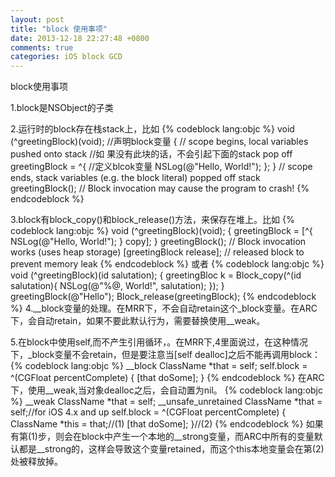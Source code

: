 ```yaml
---
layout: post
title: "block 使用事项"
date: 2013-12-18 22:27:48 +0800
comments: true
categories: iOS block GCD
---
```

block使用事项

1.block是NSObject的子类

2.运行时的block存在栈stack上，比如
{% codeblock lang:objc %}
void (^greetingBlock)(void);           //声明block变量
{  // scope begins, local variables pushed onto stack
      //如 果没有此块的话，不会引起下面的stack pop off
  greetingBlock = ^{                   //定义blcok变量
    NSLog(@"Hello, World!");
  };
}  // scope ends, stack variables (e.g. the block literal) popped off stack
greetingBlock();  // Block invocation may cause the program to crash!
{% endcodeblock %}

3.block有block_copy()和block_release()方法，来保存在堆上。比如
{% codeblock lang:objc %}
void (^greetingBlock)(void);
{
  greetingBlock = [^{
    NSLog(@"Hello, World!");
} copy]; }
greetingBlock();          // Block invocation works (uses heap storage)
[greetingBlock release];  // released block to prevent memory leak
{% endcodeblock %}
或者
{% codeblock lang:objc %}
void (^greetingBlock)(id salutation);
{
  greetingBloc
  k = Block_copy(^(id salutation){
  NSLog(@"%@, World!", salutation);
  });
}
greetingBlock(@"Hello");
Block_release(greetingBlock);
{% endcodeblock %}
4.__block变量的处理。在MRR下，不会自动retain这个_block变量。在ARC下，会自动retain，如果不要此默认行为，需要替换使用__weak。


5.在block中使用self,而不产生引用循环，。在MRR下,4里面说过，在这种情况下，_block变量不会retain，但是要注意当[self dealloc]之后不能再调用block：
{% codeblock lang:objc %}
__block ClassName *that = self;
self.block = ^(CGFloat percentComplete) {
    [that doSome];
}
{% endcodeblock %}
在ARC下，使用__weak,当对象dealloc之后，会自动置为nil。
{% codeblock lang:objc %}
__weak ClassName *that = self;
__unsafe_unretained ClassName *that = self;//for iOS 4.x and up
self.block = ^(CGFloat percentComplete) {
    ClassName *this = that;//(1)
    [that doSome];
}//(2)
{% endcodeblock %}
如果有第(1)步，则会在block中产生一个本地的__strong变量，而ARC中所有的变量默认都是__strong的，这样会导致这个变量retained，而这个this本地变量会在第(2)处被释放掉。
